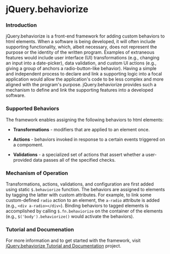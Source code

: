 # jQuery.behaviorize

### Introduction

jQuery.behaviorize is a front-end framework for adding custom behaviors to html
elements.  When a software is being developed, it will often include supporting
functionality, which, albeit necessary, does not represent the purpose or the
identity of the written program.  Examples of extraneous features would
include user interface (UI) transformations (e.g., changing an input into a 
date-picker), data validation, and custom UI actions (e.g., giving a group of
anchors a radio-button-like behavior).  Having a simple and independent 
process to declare and link a supporting logic into a focal application would
allow the application's code to be less complex and more aligned with the 
program's purpose.  jQuery.behaviorize provides such a mechanism to define and
link the supporting features into a developed software.

### Supported Behaviors

The framework enables assigning the following behaviors to html elements:

* **Transformations** - modifiers that are applied to an element once.

* **Actions** - behaviors invoked in response to a certain events triggered on 
  a compoment.

* **Validations** - a specialized set of actions that assert whether a 
  user-provided data passes all of the specified checks.

### Mechanism of Operation

Transformations, actions, validations, and configuration are first added using 
static `$.behaviorize` function.  The behaviors are assigned to elements by 
tagging the latter with custom attributes. For example, to link some 
custom-defined `radio` action to an element, the `a-radio` attribute is added 
(e.g., `<div a-radio></div>`).  Binding behaviors to tagged elements is 
accomplished by calling `$.fn.behaviorize` on the container of the elements
(e.g., `$('body').behaviorize()` would activate the behaviors).

### Tutorial and Documenation

For more information and to get started with the framework, visit 
[jQuery.behaviorize Tutorial and Documentation](https://github.com/aptivator/jquery.behaviorize-tutorial) 
project.
